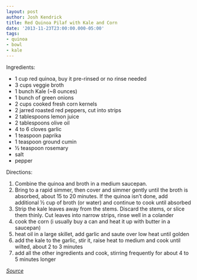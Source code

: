 ```yaml
---
layout: post
author: Josh Kendrick
title: Red Quinoa Pilaf with Kale and Corn
date: '2013-11-23T23:00:00.000-05:00'
tags:
- quinoa
- bowl
- kale
---
```


Ingredients:
* 1 cup red quinoa, buy it pre-rinsed or no rinse needed
* 3 cups veggie broth
* 1 bunch Kale (~8 ounces)
* 1 bunch of green onions
* 2 cups cooked fresh corn kernels
* 2 jarred roasted red peppers, cut into strips
* 2 tablespoons lemon juice
* 2 tablespoons olive oil
* 4 to 6 cloves garlic
* 1 teaspoon paprika
* 1 teaspoon ground cumin
* ½ teaspoon rosemary
* salt
* pepper

Directions:
1. Combine the quinoa and broth in a medium saucepan.
2. Bring to a rapid simmer, then cover and simmer gently until the broth is absorbed, about 15 to 20 minutes. If the quinoa isn’t done, add additional ½ cup of broth (or water) and continue to cook until absorbed
3. Strip the kale leaves away from the stems. Discard the stems, or slice them thinly. Cut leaves into narrow strips, rinse well in a colander
4. cook the corn (i usually buy a can and heat it up with butter in a saucepan)
5. heat oil in a large skillet, add garlic and saute over low heat until golden
6. add the kale to the garlic, stir it, raise heat to medium and cook until wilted, about 2 to 3 minutes
7. add all the other ingredients and cook, stirring frequently for about 4 to 5 minutes longer

*[Source](http://www.vegkitchen.com/recipes/glorious-grains/quinoa/red-quinoa-pilaf-with-kale-and-corn/)*